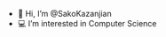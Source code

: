 - 👋 Hi, I’m @SakoKazanjian
- 💻 I’m interested in Computer Science

<!---
SakoKazanjian/SakoKazanjian is a ✨ special ✨ repository because its `README.md` (this file) appears on your GitHub profile.
You can click the Preview link to take a look at your changes.
--->
